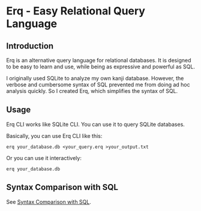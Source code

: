 # Erq - Easy Relational Query Language

## Introduction

Erq is an alternative query language for relational databases. It is designed to be easy to learn and use, while being as expressive and powerful as SQL.

I originally used SQLite to analyze my own kanji database. However, the verbose and cumbersome syntax of SQL prevented me from doing ad hoc analysis quickly. So I created Erq, which simplifies the syntax of SQL.

## Usage

Erq CLI works like SQLite CLI. You can use it to query SQLite databases.

Basically, you can use Erq CLI like this:

```shell
erq your_database.db <your_query.erq >your_output.txt
```

Or you can use it interactively:

```shell
erq your_database.db
```

## Syntax Comparison with SQL

See [Syntax Comparison with SQL](./doc/syntax-comparison.md).
